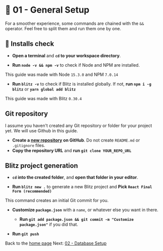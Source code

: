# 🐾 01 - General Setup

For a smoother experience, some commands are chained with the `&&` operator. Feel free to split them and run them one by one.

## 🐾 Installs check

- **Open a terminal** and **`cd` to your workspace directory**.

- **Run `node -v && npm -v`** to check if Node and NPM are installed.

This guide was made with Node `15.3.0` and NPM `7.0.14`

- **Run `blitz -v`** to check if Blitz is installed globally. If not, **run `npm i -g blitz`** or **`yarn global add blitz`**

This guide was made with Blitz `0.30.4`

## Git repository

I assume you haven't created any Git repository or folder for your project yet. We will use Github in this guide.

- **Create a [new repository](https://github.com/new) on GitHub**. Do not create `README.md` or `.gitignore` files.
- **Copy the repository URL** and **run `git clone YOUR_REPO_URL`**

## Blitz project generation

- **`cd` into the created folder**, and **open that folder in your editor**.

- **Run `blitz new .`** to generate a new Blitz project and **Pick `React Final Form (recommended)`**

This command creates an initial Git commit for you.

- **Customize `package.json`** with a `name`, or whatever else you want in there.
  - **Run `git add package.json && git commit -m "Customize package.json"`** if you did that.

- **Run `git push`**

Back to the [home page](https://github.com/verekia/blitz-app-steps)
Next: [02 - Database Setup](/02-database-setup#readme)
